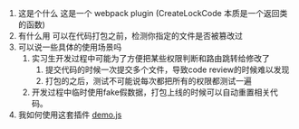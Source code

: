 1. 这是个什么
   这是一个 webpack plugin (CreateLockCode 本质是一个返回类的函数)
2. 有什么用
   可以在代码打包之前，检测你指定的文件是否被篡改过
3. 可以说一些具体的使用场景吗
   1. 实习生开发过程中可能为了方便把某些权限判断和路由跳转给修改了
      1. 提交代码的时候一次提交多个文件，导致code review的时候难以发现
      2. 打包的之后，测试不可能说每次都把所有的权限都测试一遍
   2. 开发过程中临时使用fake假数据，打包上线的时候可以自动重置相关代码。
4. 我如何使用这套插件
    [demo.js](https://github.com/mczhaozl/LockCode/demo)<br />
   